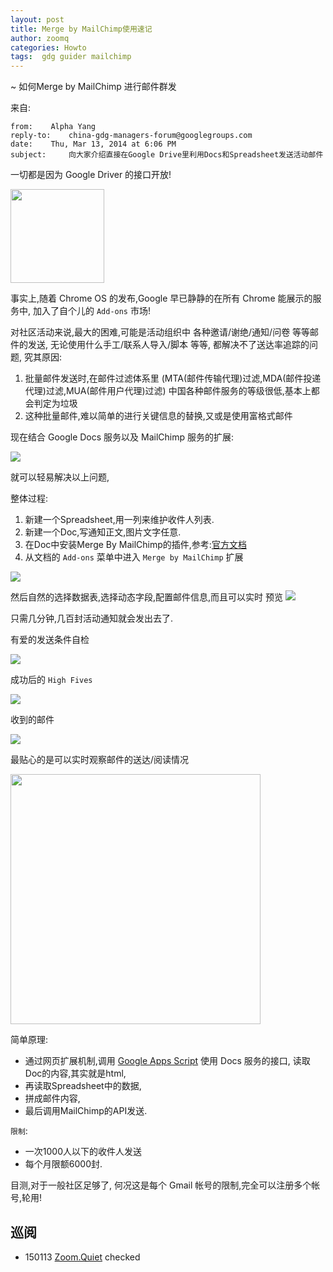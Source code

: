 ```yaml
---
layout: post
title: Merge by MailChimp使用速记
author: zoomq
categories: Howto
tags:  gdg guider mailchimp
---
```


~ 如何Merge by MailChimp 进行邮件群发

来自:

```
from:    Alpha Yang
reply-to:    china-gdg-managers-forum@googlegroups.com
date:    Thu, Mar 13, 2014 at 6:06 PM
subject:     向大家介绍直接在Google Drive里利用Docs和Spreadsheet发送活动邮件
```

一切都是因为 Google Driver 的接口开放!

<img src="http://skm.zoomquiet.io/data/20140313181550/getaddons.jpg"
    height="150">


<!--more-->

事实上,随着 Chrome OS 的发布,Google 早已静静的在所有 Chrome 能展示的服务中,
加入了自个儿的 `Add-ons` 市场!

对社区活动来说,最大的困难,可能是活动组织中
各种邀请/谢绝/通知/问卷 等等邮件的发送,
无论使用什么手工/联系人导入/脚本 等等,
都解决不了送达率追踪的问题, 究其原因:

1. 批量邮件发送时,在邮件过滤体系里
    (MTA(邮件传输代理)过滤,MDA(邮件投递代理)过滤,MUA(邮件用户代理)过滤)
    中国各种邮件服务的等级很低,基本上都会判定为垃圾
1. 这种批量邮件,难以简单的进行关键信息的替换,又或是使用富格式邮件


现在结合 Google Docs 服务以及 MailChimp 服务的扩展:

![](http://skm.zoomquiet.io/data/20140313181550/mergedescription.jpg)

就可以轻易解决以上问题,

整体过程:

1. 新建一个Spreadsheet,用一列来维护收件人列表. 
2. 新建一个Doc,写通知正文,图片文字任意. 
3. 在Doc中安装Merge By MailChimp的插件,参考:[官方文档](http://kb.mailchimp.com/article/what-is-merge-by-mailchimp)
4. 从文档的 `Add-ons` 菜单中进入 `Merge by MailChimp` 扩展

![](http://skm.zoomquiet.io/data/20140313181550/mergeinstalled.jpg)

然后自然的选择数据表,选择动态字段,配置邮件信息,而且可以实时 预览
![](http://zoomq.qiniudn.com/ZHGDG/wechat/140314-merge-0.png)

只需几分钟,几百封活动通知就会发出去了. 

有爱的发送条件自检

![](http://zoomq.qiniudn.com/ZHGDG/wechat/140314-merge-1.png)


成功后的 `High Fives`

![](http://zoomq.qiniudn.com/ZHGDG/wechat/140314-merge-2.png)

收到的邮件

![](http://zoomq.qiniudn.com/ZHGDG/wechat/140314-merge-end.png)

最贴心的是可以实时观察邮件的送达/阅读情况

<img src="http://skm.zoomquiet.io/data/20140313181550/reportsdetails.jpg"
    height="400">


简单原理:

- 通过网页扩展机制,调用 [Google Apps Script](https://script.google.com/) 使用 Docs 服务的接口, 读取Doc的内容,其实就是html,
- 再读取Spreadsheet中的数据,
- 拼成邮件内容,
- 最后调用MailChimp的API发送. 

`限制`:

- 一次1000人以下的收件人发送
- 每个月限额6000封. 

目测,对于一般社区足够了,
何况这是每个 Gmail 帐号的限制,完全可以注册多个帐号,轮用!







## 巡阅
- 150113 [Zoom.Quiet](http://zoomquiet.io/) checked





